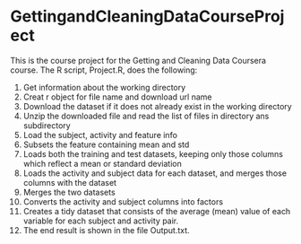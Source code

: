 # GettingandCleaningDataCourseProject

This is the course project for the Getting and Cleaning Data Coursera course. The R script, Project.R, does the following:
1. Get information about the working directory 
2. Creat r object for file name and download url name
3. Download the dataset if it does not already exist in the working directory
4. Unzip the downloaded file and read the list of files in directory ans subdirectory
5. Load the subject, activity and feature info
6. Subsets the feature containing mean and std
7. Loads both the training and test datasets, keeping only those columns which reflect a mean or standard deviation
8. Loads the activity and subject data for each dataset, and merges those columns with the dataset
9. Merges the two datasets
10. Converts the activity and subject columns into factors
11. Creates a tidy dataset that consists of the average (mean) value of each variable for each subject and activity pair.
12. The end result is shown in the file Output.txt.
